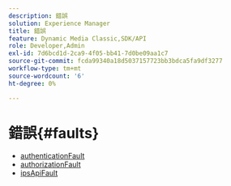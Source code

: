 ```yaml
---
description: 錯誤
solution: Experience Manager
title: 錯誤
feature: Dynamic Media Classic,SDK/API
role: Developer,Admin
exl-id: 7d6bcd1d-2ca9-4f05-bb41-7d0be09aa1c7
source-git-commit: fcda99340a18d5037157723bb3bdca5fa9df3277
workflow-type: tm+mt
source-wordcount: '6'
ht-degree: 0%

---
```


# 錯誤{#faults}

* [authenticationFault](r-authentication-fault.md)
* [authorizationFault](r-authorization-fault.md)
* [ipsApiFault](r-ips-api-fault.md)
